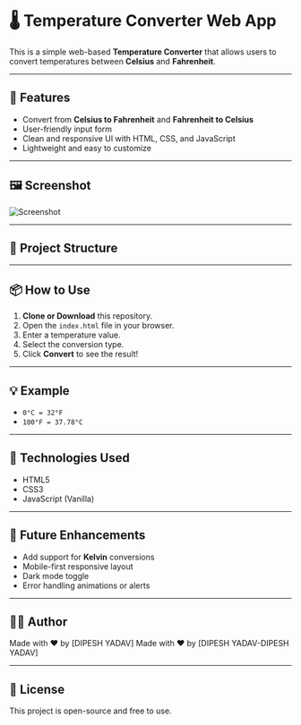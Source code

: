 # 🌡️ Temperature Converter Web App

This is a simple web-based **Temperature Converter** that allows users to convert temperatures between **Celsius** and **Fahrenheit**.

---

## 🚀 Features

- Convert from **Celsius to Fahrenheit** and **Fahrenheit to Celsius**
- User-friendly input form
- Clean and responsive UI with HTML, CSS, and JavaScript
- Lightweight and easy to customize

---

## 🖼️ Screenshot

![Screenshot](screenshot.png) <!-- Add a screenshot image in the project directory -->

---

## 📁 Project Structure


---

## 📦 How to Use

1. **Clone or Download** this repository.
2. Open the `index.html` file in your browser.
3. Enter a temperature value.
4. Select the conversion type.
5. Click **Convert** to see the result!

---

## 💡 Example

- `0°C = 32°F`
- `100°F = 37.78°C`

---

## 🔧 Technologies Used

- HTML5
- CSS3
- JavaScript (Vanilla)

---

## 📌 Future Enhancements

- Add support for **Kelvin** conversions
- Mobile-first responsive layout
- Dark mode toggle
- Error handling animations or alerts

---

## 🧑‍💻 Author

Made with ❤️ by [DIPESH YADAV]
Made with ❤️ by [DIPESH YADAV-DIPESH YADAV]

---

## 📄 License

This project is open-source and free to use.

